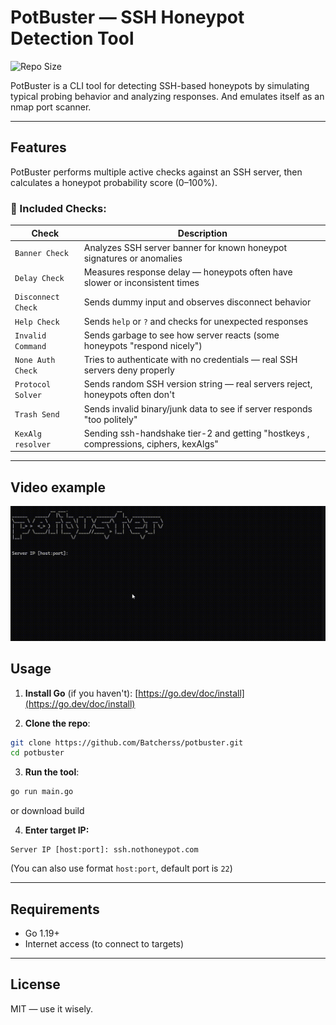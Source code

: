 # PotBuster — SSH Honeypot Detection Tool
![Repo Size](https://img.shields.io/github/repo-size/Batcherss/sshpotbuster?style=flat) 

PotBuster is a CLI tool for detecting SSH-based honeypots by simulating typical probing behavior and analyzing responses.
And emulates itself as an nmap port scanner.

---

## Features

PotBuster performs multiple active checks against an SSH server, then calculates a honeypot probability score (0–100%).

### 🔬 Included Checks:

| Check              | Description                                                                               |
| ------------------ | ------------------------------------------------------------------------------------------|
| `Banner Check`     | Analyzes SSH server banner for known honeypot signatures or anomalies                     |
| `Delay Check`      | Measures response delay — honeypots often have slower or inconsistent times               |
| `Disconnect Check` | Sends dummy input and observes disconnect behavior                                        |
| `Help Check`       | Sends `help` or `?` and checks for unexpected responses                                   |
| `Invalid Command`  | Sends garbage to see how server reacts (some honeypots "respond nicely")                  |
| `None Auth Check`  | Tries to authenticate with no credentials — real SSH servers deny properly                |
| `Protocol Solver`  | Sends random SSH version string — real servers reject, honeypots often don't              |
| `Trash Send`       | Sends invalid binary/junk data to see if server responds "too politely"                   |
| `KexAlg resolver`  | Sending ssh-handshake tier-2 and getting "hostkeys , compressions, ciphers, kexAlgs"      |

---
## Video example

![how it works](./github/how-works.gif)

## Usage

1. **Install Go** (if you haven't):
   [https://go.dev/doc/install](https://go.dev/doc/install)

2. **Clone the repo**:

```bash
git clone https://github.com/Batcherss/potbuster.git
cd potbuster
```

3. **Run the tool**:

```bash
go run main.go
```
or download build

4. **Enter target IP:**

```text
Server IP [host:port]: ssh.nothoneypot.com
```

(You can also use format `host:port`, default port is `22`)

---

## Requirements

* Go 1.19+
* Internet access (to connect to targets)
---

## License
MIT — use it wisely.
